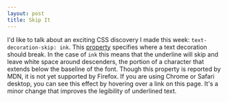```yaml
---
layout: post
title: Skip It
---
```

I'd like to talk about an exciting CSS discovery I made this week: `text-decoration-skip: ink`. This [property](https://developer.mozilla.org/en-US/docs/Web/CSS/text-decoration-skip) specifies where a text decoration should break. In the case of `ink` this means that the underline will skip and leave white space around descenders, the portion of a character that extends below the baseline of the font. Though this property is reported by MDN, it is not yet supported by Firefox. If you are using Chrome or Safari desktop, you can see this effect by hovering over a link on this page. It's a minor change that improves the legibility of underlined text. 
